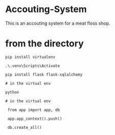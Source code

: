 # Accouting-System

This is an accouting system for a meat floss shop.

# from the directory

```
pip install virtualenv

.\.venv\Scripts\Activate

pip install flask flask-sqlalchemy

```

```
# in the virtual env

python
```

```
# in the virtual env

 from app import app, db

 app.app_context().push()

 db.create_all()
```
